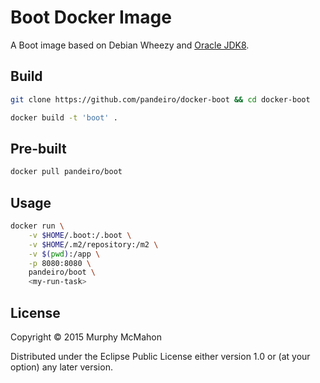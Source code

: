 # Boot Docker Image

A Boot image based on Debian Wheezy and
[Oracle JDK8](https://github.com/pandeiro/docker-oracle-jdk8).

## Build

```bash
git clone https://github.com/pandeiro/docker-boot && cd docker-boot

docker build -t 'boot' .
```

## Pre-built

```bash
docker pull pandeiro/boot
```

## Usage

```bash
docker run \
    -v $HOME/.boot:/.boot \
    -v $HOME/.m2/repository:/m2 \
    -v $(pwd):/app \
    -p 8080:8080 \
    pandeiro/boot \
    <my-run-task>
```

## License

Copyright © 2015 Murphy McMahon

Distributed under the Eclipse Public License either version 1.0 or (at
your option) any later version.

